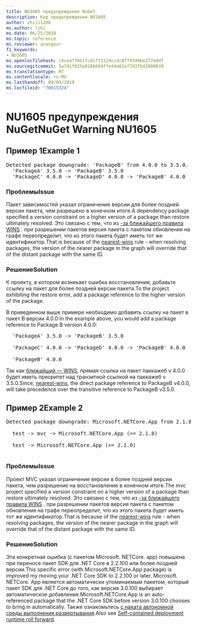 ```yaml
---
title: NU1605 предупреждения NuGet
description: Код предупреждения NU1605
author: zhili1208
ms.author: lzhi
ms.date: 06/25/2018
ms.topic: reference
ms.reviewer: anangaur
f1_keywords:
- NU1605
ms.openlocfilehash: c4cea7f0b1fcd1ff3129ccdc8f79349be277eddf
ms.sourcegitcommit: 5a741f025e816b684ffe44a81ef7d3fbd2800039
ms.translationtype: MT
ms.contentlocale: ru-RU
ms.lasthandoff: 09/09/2019
ms.locfileid: "70815324"
---
```

# <a name="nuget-warning-nu1605"></a><span data-ttu-id="2442a-103">NU1605 предупреждения NuGet</span><span class="sxs-lookup"><span data-stu-id="2442a-103">NuGet Warning NU1605</span></span>

## <a name="example-1"></a><span data-ttu-id="2442a-104">Пример 1</span><span class="sxs-lookup"><span data-stu-id="2442a-104">Example 1</span></span>

<pre>Detected package downgrade: 'PackageB' from 4.0.0 to 3.5.0. Reference the package directly from the project to select a different version.<br/>  'PackageA' 3.5.0 -> 'PackageB' 3.5.0<br/>  'PackageC' 4.0.0 -> 'PackageD' 4.0.0 -> 'PackageB' 4.0.0</pre>

### <a name="issue"></a><span data-ttu-id="2442a-105">Проблемы</span><span class="sxs-lookup"><span data-stu-id="2442a-105">Issue</span></span>
<span data-ttu-id="2442a-106">Пакет зависимостей указал ограничение версии для более поздней версии пакета, чем разрешено в конечном итоге.</span><span class="sxs-lookup"><span data-stu-id="2442a-106">A dependency package specified a version constraint on a higher version of a package than restore ultimately resolved.</span></span> <span data-ttu-id="2442a-107">Это связано с тем, что из [-за ближайшего правила WINS](../../concepts/dependency-resolution.md#nearest-wins) . при разрешении пакетов версия пакета с пакетом обновления на графе переопределит, что из этого пакета будет иметь тот же идентификатор.</span><span class="sxs-lookup"><span data-stu-id="2442a-107">That is because of the [nearest-wins](../../concepts/dependency-resolution.md#nearest-wins) rule - when resolving packages, the version of the nearer package in the graph will override that of the distant package with the same ID.</span></span>

### <a name="solution"></a><span data-ttu-id="2442a-108">Решение</span><span class="sxs-lookup"><span data-stu-id="2442a-108">Solution</span></span>
<span data-ttu-id="2442a-109">К проекту, в котором возникает ошибка восстановления, добавьте ссылку на пакет для более поздней версии пакета.</span><span class="sxs-lookup"><span data-stu-id="2442a-109">To the project exhibiting the restore error, add a package reference to the higher version of the package.</span></span>

<span data-ttu-id="2442a-110">В приведенном выше примере необходимо добавить ссылку на пакет в пакет B версии 4.0.0:</span><span class="sxs-lookup"><span data-stu-id="2442a-110">In the example above, you would add a package reference to Package B version 4.0.0:</span></span>

<pre>
  'PackageA' 3.5.0 -> 'PackageB' 3.5.0<br/>
  'PackageC' 4.0.0 -> 'PackageD' 4.0.0 -> 'PackageB' 4.0.0<br/>
  'PackageB' 4.0.0
</pre>

<span data-ttu-id="2442a-111">Так как [ближайший — WINS](../../concepts/dependency-resolution.md#nearest-wins), прямая ссылка на пакет паккажеб v 4.0.0 будет иметь приоритет над транзитной ссылкой на паккажеб v 3.5.0.</span><span class="sxs-lookup"><span data-stu-id="2442a-111">Since, [nearest-wins](../../concepts/dependency-resolution.md#nearest-wins), the direct package reference to PackageB v4.0.0, will take precedence over the transitive reference to PackageB v3.5.0.</span></span>

## <a name="example-2"></a><span data-ttu-id="2442a-112">Пример 2</span><span class="sxs-lookup"><span data-stu-id="2442a-112">Example 2</span></span>

<pre>Detected package downgrade: Microsoft.NETCore.App from 2.1.8 to 2.1.0. Reference the package directly from the project to select a different version.<br/>
  test -> mvc -> Microsoft.NETCore.App (>= 2.1.8)<br/>
  test -> Microsoft.NETCore.App (>= 2.1.0)<br/>
</pre>

### <a name="issue"></a><span data-ttu-id="2442a-113">Проблемы</span><span class="sxs-lookup"><span data-stu-id="2442a-113">Issue</span></span>
<span data-ttu-id="2442a-114">Проект MVC указал ограничение версии в более поздней версии пакета, чем разрешение на восстановление в конечном итоге.</span><span class="sxs-lookup"><span data-stu-id="2442a-114">The mvc project specified a version constraint on a higher version of a package than restore ultimately resolved.</span></span> <span data-ttu-id="2442a-115">Это связано с тем, что из [-за ближайшего правила WINS](../../concepts/dependency-resolution.md#nearest-wins) . при разрешении пакетов версия пакета с пакетом обновления на графе переопределит, что из этого пакета будет иметь тот же идентификатор.</span><span class="sxs-lookup"><span data-stu-id="2442a-115">That is because of the [nearest-wins](../../concepts/dependency-resolution.md#nearest-wins) rule - when resolving packages, the version of the nearer package in the graph will override that of the distant package with the same ID.</span></span>

### <a name="solution"></a><span data-ttu-id="2442a-116">Решение</span><span class="sxs-lookup"><span data-stu-id="2442a-116">Solution</span></span>
<span data-ttu-id="2442a-117">Эта конкретная ошибка (с пакетом Microsoft. NETCore. app) повышена при переносе пакет SDK для .NET Core в 2.2.100 или более поздней версии.</span><span class="sxs-lookup"><span data-stu-id="2442a-117">This specific error (with Microsoft.NETCore.App package) is improved my moving your .NET Core SDK to 2.2.100 or later.</span></span> <span data-ttu-id="2442a-118">Microsoft. NETCore. App является автоматически упоминаемым пакетом, который пакет SDK для .NET Core до того, как версия 3.0.100 выбирает автоматическое добавление.</span><span class="sxs-lookup"><span data-stu-id="2442a-118">Microsoft.NETCore.App is an auto-referenced package that the .NET Core SDK before version 3.0.100 chooses to bring in automatically.</span></span> <span data-ttu-id="2442a-119">Также ознакомьтесь [с наката автономной среды выполнения развертывания](/dotnet/core/deploying/runtime-patch-selection).</span><span class="sxs-lookup"><span data-stu-id="2442a-119">Also see [Self-contained deployment runtime roll forward](/dotnet/core/deploying/runtime-patch-selection).</span></span>
